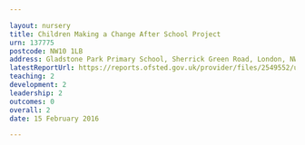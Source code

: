 ```yaml
---

layout: nursery
title: Children Making a Change After School Project
urn: 137775
postcode: NW10 1LB
address: Gladstone Park Primary School, Sherrick Green Road, London, NW10 1LB
latestReportUrl: https://reports.ofsted.gov.uk/provider/files/2549552/urn/137775.pdf
teaching: 2
development: 2
leadership: 2
outcomes: 0
overall: 2
date: 15 February 2016

---
```

